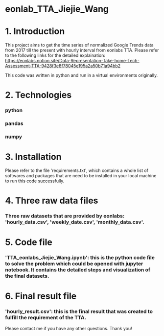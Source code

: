 # eonlab_TTA_Jiejie_Wang

# 1. Introduction

This project aims to get the time series of normalized Google Trends data from 2017 till the present with hourly interval from eonlabs TTA. Please refer to the following links for the detailed explaination:  
https://eonlabs.notion.site/Data-Representation-Take-home-Tech-Assessment-TTA-9428f3e8f78045e195a2a50b71a94bb2

This code was written in python and run in a virtual environments originally. 

# 2. Technologies
### python 
### pandas
### numpy

# 3. Installation
Please refer to the file 'requirements.txt', which contains a whole list of softwares and packages that are need to be installed in your local machine to run this code successfully. 

# 4. Three raw data files 
### Three raw datasets that are provided by eonlabs: 'hourly_data.csv', 'weekly_date.csv', 'monthly_data.csv'.

# 5. Code file
### 'TTA_eonlabs_Jiejie_Wang.ipynb': this is the python code file to solve the problem which could be opened with jupyter notebook. It contains the detailed steps and visualization of the final datasets.


# 6. Final result file
### 'hourly_result.csv': this is the final result that was created to fulfill the requirement of the TTA. 

Please contact me if you have any other questions. Thank you!
